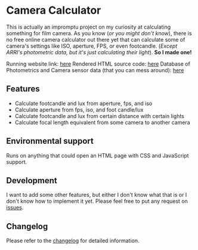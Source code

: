 # Camera Calculator
This is actually an impromptu project on my curiosity at calculating something for film camera. As you know (*or you might don't know*), there is no free online camera calculator out there yet that can calculate some of camera's settings like ISO, aperture, FPS, or even footcandle. (*Except ARRI's photometric data, but it's just calculating their light*). **So I made one!**

Running website link: [here](http://cameracalc.reinaldyrfl.dx.am/)
Rendered HTML source code: [here](https://github.com/aldy505/cameracalc/tree/production)
Database of Photometrics and Camera sensor data (that you can mess around): [here](https://github.com/aldy505/cameracalc/tree/json-db)

## Features
- Calculate footcandle and lux from aperture, fps, and iso
- Calculate aperture from fps, iso, and foot candle/lux
- Calculate footcandle and lux from certain distance with certain lights
- Calculate focal length equivalent from some camera to another camera

## Environmental support
Runs on anything that could open an HTML page with CSS and JavaScript support.


## Development
I want to add some other features, but either I don't know what that is or I don't know how to implement it yet.
Please feel free to put any request on [issues](https://github.com/aldy505/cameracalc/issues).

  

## Changelog

Please refer to the [changelog](https://github.com/aldy505/cameracalc/blob/master/CHANGELOG.md) for detailed information.

 
